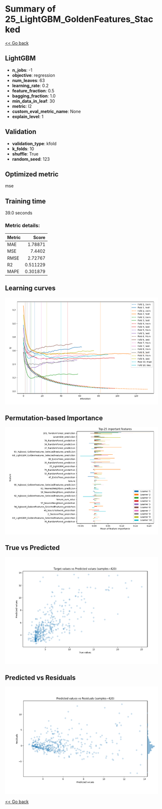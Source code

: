 # Summary of 25_LightGBM_GoldenFeatures_Stacked

[<< Go back](../README.md)


## LightGBM
- **n_jobs**: -1
- **objective**: regression
- **num_leaves**: 63
- **learning_rate**: 0.2
- **feature_fraction**: 0.5
- **bagging_fraction**: 1.0
- **min_data_in_leaf**: 30
- **metric**: l2
- **custom_eval_metric_name**: None
- **explain_level**: 1

## Validation
 - **validation_type**: kfold
 - **k_folds**: 10
 - **shuffle**: True
 - **random_seed**: 123

## Optimized metric
mse

## Training time

39.0 seconds

### Metric details:
| Metric   |    Score |
|:---------|---------:|
| MAE      | 1.78871  |
| MSE      | 7.4402   |
| RMSE     | 2.72767  |
| R2       | 0.511229 |
| MAPE     | 0.301879 |



## Learning curves
![Learning curves](learning_curves.png)

## Permutation-based Importance
![Permutation-based Importance](permutation_importance.png)
## True vs Predicted

![True vs Predicted](true_vs_predicted.png)


## Predicted vs Residuals

![Predicted vs Residuals](predicted_vs_residuals.png)



[<< Go back](../README.md)
